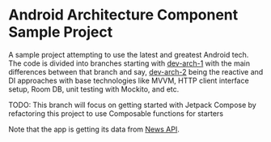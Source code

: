 # Android Architecture Component Sample Project
A sample project attempting to use the latest and greatest Android tech. The code is divided into branches starting with [dev-arch-1](https://github.com/DaveNOTDavid/arch-component-sample/tree/dev-arch-1) with the main differences between that branch and say, [dev-arch-2](https://github.com/DaveNOTDavid/arch-component-sample/tree/dev-arch-2) being the reactive and DI approaches with base technologies like MVVM, HTTP client interface setup, Room DB, unit testing with Mockito, and etc.  

TODO: This branch will focus on getting started with Jetpack Compose by refactoring this project to use Composable functions for starters

Note that the app is getting its data from [News API](https://newsapi.org).
